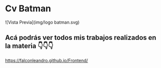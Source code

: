 # Cv Batman


![Vista Previa](img/logo batman.svg)



## Acá podrás ver todos mis trabajos realizados en la materia 👇👇👇

https://falconleandro.github.io/Frontend/

